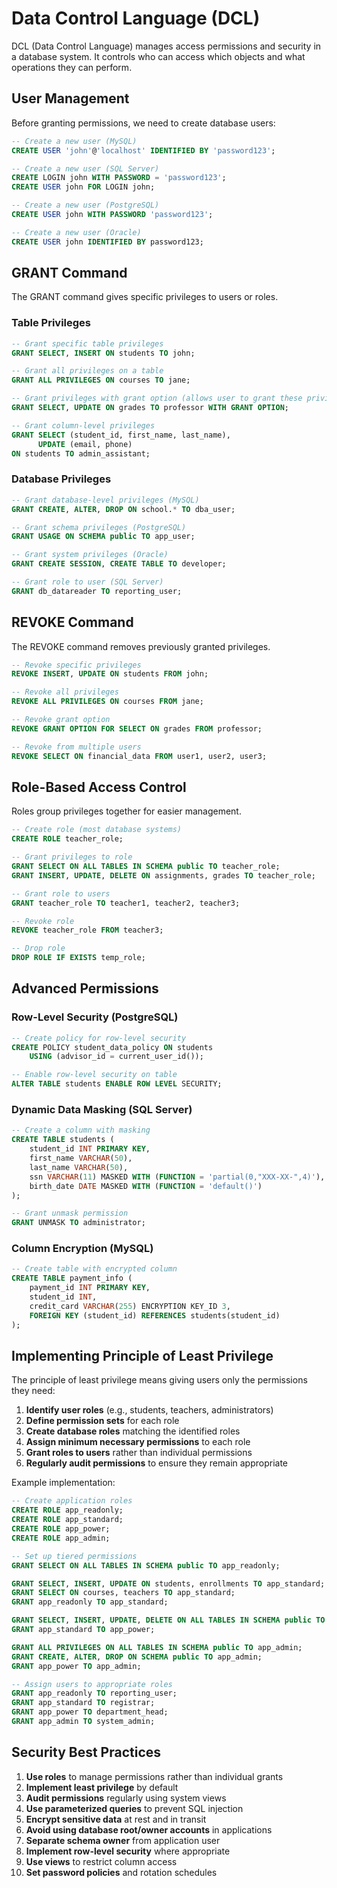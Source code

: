# Data Control Language (DCL)

DCL (Data Control Language) manages access permissions and security in a database system. It controls who can access which objects and what operations they can perform.

## User Management

Before granting permissions, we need to create database users:

```sql
-- Create a new user (MySQL)
CREATE USER 'john'@'localhost' IDENTIFIED BY 'password123';

-- Create a new user (SQL Server)
CREATE LOGIN john WITH PASSWORD = 'password123';
CREATE USER john FOR LOGIN john;

-- Create a new user (PostgreSQL)
CREATE USER john WITH PASSWORD 'password123';

-- Create a new user (Oracle)
CREATE USER john IDENTIFIED BY password123;
```

## GRANT Command

The GRANT command gives specific privileges to users or roles.

### Table Privileges

```sql
-- Grant specific table privileges
GRANT SELECT, INSERT ON students TO john;

-- Grant all privileges on a table
GRANT ALL PRIVILEGES ON courses TO jane;

-- Grant privileges with grant option (allows user to grant these privileges to others)
GRANT SELECT, UPDATE ON grades TO professor WITH GRANT OPTION;

-- Grant column-level privileges
GRANT SELECT (student_id, first_name, last_name), 
      UPDATE (email, phone) 
ON students TO admin_assistant;
```

### Database Privileges

```sql
-- Grant database-level privileges (MySQL)
GRANT CREATE, ALTER, DROP ON school.* TO dba_user;

-- Grant schema privileges (PostgreSQL)
GRANT USAGE ON SCHEMA public TO app_user;

-- Grant system privileges (Oracle)
GRANT CREATE SESSION, CREATE TABLE TO developer;

-- Grant role to user (SQL Server)
GRANT db_datareader TO reporting_user;
```

## REVOKE Command

The REVOKE command removes previously granted privileges.

```sql
-- Revoke specific privileges
REVOKE INSERT, UPDATE ON students FROM john;

-- Revoke all privileges
REVOKE ALL PRIVILEGES ON courses FROM jane;

-- Revoke grant option
REVOKE GRANT OPTION FOR SELECT ON grades FROM professor;

-- Revoke from multiple users
REVOKE SELECT ON financial_data FROM user1, user2, user3;
```

## Role-Based Access Control

Roles group privileges together for easier management.

```sql
-- Create role (most database systems)
CREATE ROLE teacher_role;

-- Grant privileges to role
GRANT SELECT ON ALL TABLES IN SCHEMA public TO teacher_role;
GRANT INSERT, UPDATE, DELETE ON assignments, grades TO teacher_role;

-- Grant role to users
GRANT teacher_role TO teacher1, teacher2, teacher3;

-- Revoke role
REVOKE teacher_role FROM teacher3;

-- Drop role
DROP ROLE IF EXISTS temp_role;
```

## Advanced Permissions

### Row-Level Security (PostgreSQL)

```sql
-- Create policy for row-level security
CREATE POLICY student_data_policy ON students
    USING (advisor_id = current_user_id());

-- Enable row-level security on table
ALTER TABLE students ENABLE ROW LEVEL SECURITY;
```

### Dynamic Data Masking (SQL Server)

```sql
-- Create a column with masking
CREATE TABLE students (
    student_id INT PRIMARY KEY,
    first_name VARCHAR(50),
    last_name VARCHAR(50),
    ssn VARCHAR(11) MASKED WITH (FUNCTION = 'partial(0,"XXX-XX-",4)'),
    birth_date DATE MASKED WITH (FUNCTION = 'default()')
);

-- Grant unmask permission
GRANT UNMASK TO administrator;
```

### Column Encryption (MySQL)

```sql
-- Create table with encrypted column
CREATE TABLE payment_info (
    payment_id INT PRIMARY KEY,
    student_id INT,
    credit_card VARCHAR(255) ENCRYPTION KEY_ID 3,
    FOREIGN KEY (student_id) REFERENCES students(student_id)
);
```

## Implementing Principle of Least Privilege

The principle of least privilege means giving users only the permissions they need:

1. **Identify user roles** (e.g., students, teachers, administrators)
2. **Define permission sets** for each role
3. **Create database roles** matching the identified roles
4. **Assign minimum necessary permissions** to each role
5. **Grant roles to users** rather than individual permissions
6. **Regularly audit permissions** to ensure they remain appropriate

Example implementation:

```sql
-- Create application roles
CREATE ROLE app_readonly;
CREATE ROLE app_standard;
CREATE ROLE app_power;
CREATE ROLE app_admin;

-- Set up tiered permissions
GRANT SELECT ON ALL TABLES IN SCHEMA public TO app_readonly;

GRANT SELECT, INSERT, UPDATE ON students, enrollments TO app_standard;
GRANT SELECT ON courses, teachers TO app_standard;
GRANT app_readonly TO app_standard;

GRANT SELECT, INSERT, UPDATE, DELETE ON ALL TABLES IN SCHEMA public TO app_power;
GRANT app_standard TO app_power;

GRANT ALL PRIVILEGES ON ALL TABLES IN SCHEMA public TO app_admin;
GRANT CREATE, ALTER, DROP ON SCHEMA public TO app_admin;
GRANT app_power TO app_admin;

-- Assign users to appropriate roles
GRANT app_readonly TO reporting_user;
GRANT app_standard TO registrar;
GRANT app_power TO department_head;
GRANT app_admin TO system_admin;
```

## Security Best Practices

1. **Use roles** to manage permissions rather than individual grants
2. **Implement least privilege** by default
3. **Audit permissions** regularly using system views
4. **Use parameterized queries** to prevent SQL injection
5. **Encrypt sensitive data** at rest and in transit
6. **Avoid using database root/owner accounts** in applications
7. **Separate schema owner** from application user
8. **Implement row-level security** where appropriate
9. **Use views** to restrict column access
10. **Set password policies** and rotation schedules
